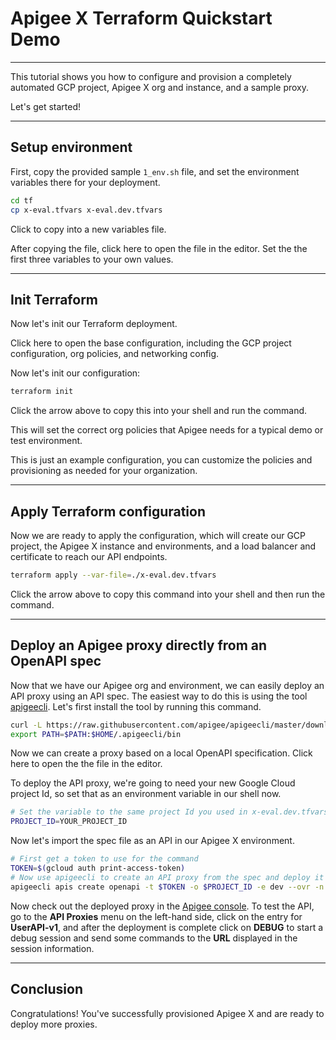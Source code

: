 # Apigee X Terraform Quickstart Demo

---

This tutorial shows you how to configure and provision a completely automated GCP project, Apigee X org and instance, and a sample proxy.

Let's get started!

---

## Setup environment

First, copy the provided sample `1_env.sh` file, and set the environment variables there for your deployment.

```sh
cd tf
cp x-eval.tfvars x-eval.dev.tfvars
```
Click to copy into a new variables file.

After copying the file, click <walkthrough-editor-open-file filePath="./tf/x-eval.dev.tfvars">here</walkthrough-editor-open-file> to open the file in the editor. Set the the first three variables to your own values.

---

## Init Terraform

Now let's init our Terraform deployment.

Click <walkthrough-editor-open-file filePath="./tf/main.tf">here</walkthrough-editor-open-file> to open the base configuration, including the GCP project configuration, org policies, and networking config.

Now let's init our configuration:

```sh
terraform init
```
Click the arrow above to copy this into your shell and run the command.

This will set the correct org policies that Apigee needs for a typical demo or test environment.

<walkthrough-footnote>This is just an example configuration, you can customize the policies and provisioning as needed for your organization.</walkthrough-footnote>

---

## Apply Terraform configuration

Now we are ready to apply the configuration, which will create our GCP project, the Apigee X instance and environments, and a load balancer and certificate to reach our API endpoints.

```sh
terraform apply --var-file=./x-eval.dev.tfvars
```
Click the arrow above to copy this command into your shell and then run the command.

---

## Deploy an Apigee proxy directly from an OpenAPI spec

Now that we have our Apigee org and environment, we can easily deploy an API proxy using an API spec. The easiest way to do this is using the tool [apigeecli](https://github.com/apigee/apigeecli). Let's first install the tool by running this command.

```sh
curl -L https://raw.githubusercontent.com/apigee/apigeecli/master/downloadLatest.sh | sh -
export PATH=$PATH:$HOME/.apigeecli/bin
```

Now we can create a proxy based on a local OpenAPI specification. Click <walkthrough-editor-open-file filePath="./specs/user-api.yaml">here</walkthrough-editor-open-file> to open the the file in the editor.

To deploy the API proxy, we're going to need your new Google Cloud project Id, so set that as an environment variable in our shell now.

```sh
# Set the variable to the same project Id you used in x-eval.dev.tfvars
PROJECT_ID=YOUR_PROJECT_ID
```

Now let's import the spec file as an API in our Apigee X environment.

```sh
# First get a token to use for the command
TOKEN=$(gcloud auth print-access-token)
# Now use apigeecli to create an API proxy from the spec and deploy it to Apigee
apigeecli apis create openapi -t $TOKEN -o $PROJECT_ID -e dev --ovr -n UserAPI-v1 -p /hello --oas-base-folderpath ./specs --oas-name user-api.yaml
```

Now check out the deployed proxy in the [Apigee console](https://console.cloud.google.com/apigee/overview). To test the API, go to the **API Proxies** menu on the left-hand side, click on the entry for **UserAPI-v1**, and after the deployment is complete click on **DEBUG** to start a debug session and send some commands to the **URL** displayed in the session information.

---

## Conclusion
<walkthrough-conclusion-trophy></walkthrough-conclusion-trophy>

Congratulations! You've successfully provisioned Apigee X and are ready to deploy more proxies.

<walkthrough-inline-feedback></walkthrough-inline-feedback>